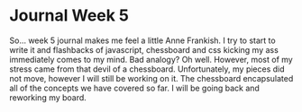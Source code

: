 Journal Week 5
===============



So... week 5 journal makes me feel a little Anne Frankish. I try to start to write it and flashbacks of javascript, chessboard and css kicking my ass immediately comes to my mind. Bad analogy? Oh well. However, most of my stress came from that devil of a chessboard. Unfortunately, my pieces did not move, however I will still be working on it. The chessboard encapsulated all of the concepts we have covered so far. I will be going back and reworking my board.
